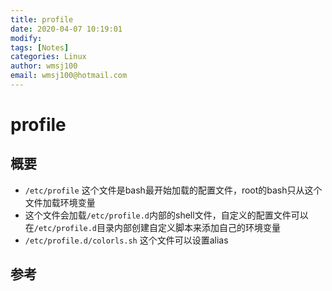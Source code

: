 ```yaml
---
title: profile
date: 2020-04-07 10:19:01
modify: 
tags: [Notes]
categories: Linux
author: wmsj100
email: wmsj100@hotmail.com
---
```


# profile

## 概要

- `/etc/profile` 这个文件是bash最开始加载的配置文件，root的bash只从这个文件加载环境变量
- 这个文件会加载`/etc/profile.d`内部的shell文件，自定义的配置文件可以在`/etc/profile.d`目录内部创建自定义脚本来添加自己的环境变量
- `/etc/profile.d/colorls.sh` 这个文件可以设置alias

## 参考

